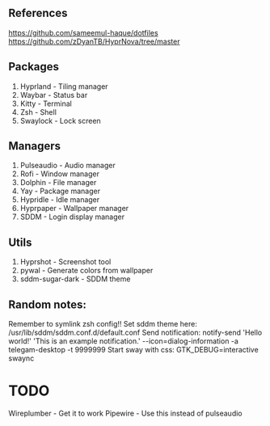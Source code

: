 ## References
https://github.com/sameemul-haque/dotfiles
https://github.com/zDyanTB/HyprNova/tree/master

## Packages
1. Hyprland - Tiling manager
2. Waybar - Status bar
3. Kitty - Terminal
4. Zsh - Shell
5. Swaylock - Lock screen

## Managers
1. Pulseaudio - Audio manager
2. Rofi - Window manager
3. Dolphin - File manager
4. Yay - Package manager
5. Hypridle - Idle manager
6. Hyprpaper - Wallpaper manager
7. SDDM - Login display manager

## Utils
1. Hyprshot - Screenshot tool
2. pywal - Generate colors from wallpaper
3. sddm-sugar-dark - SDDM theme

## Random notes:
Remember to symlink zsh config!!
Set sddm theme here: /usr/lib/sddm/sddm.conf.d/default.conf
Send notification: notify-send 'Hello world!' 'This is an example notification.' --icon=dialog-information -a telegam-desktop -t 9999999
Start sway with css: GTK_DEBUG=interactive swaync

# TODO
Wireplumber - Get it to work
Pipewire - Use this instead of pulseaudio